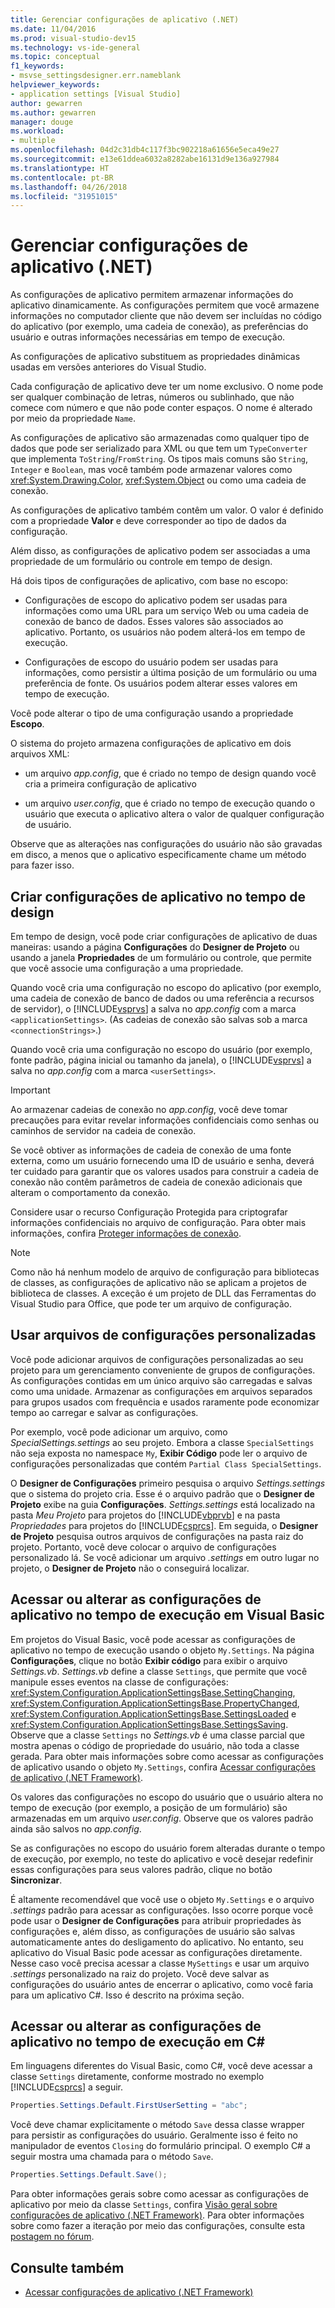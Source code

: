 ```yaml
---
title: Gerenciar configurações de aplicativo (.NET)
ms.date: 11/04/2016
ms.prod: visual-studio-dev15
ms.technology: vs-ide-general
ms.topic: conceptual
f1_keywords:
- msvse_settingsdesigner.err.nameblank
helpviewer_keywords:
- application settings [Visual Studio]
author: gewarren
ms.author: gewarren
manager: douge
ms.workload:
- multiple
ms.openlocfilehash: 04d2c31db4c117f3bc902218a61656e5eca49e27
ms.sourcegitcommit: e13e61ddea6032a8282abe16131d9e136a927984
ms.translationtype: HT
ms.contentlocale: pt-BR
ms.lasthandoff: 04/26/2018
ms.locfileid: "31951015"
---
```

# <a name="manage-application-settings-net"></a>Gerenciar configurações de aplicativo (.NET)

As configurações de aplicativo permitem armazenar informações do aplicativo dinamicamente. As configurações permitem que você armazene informações no computador cliente que não devem ser incluídas no código do aplicativo (por exemplo, uma cadeia de conexão), as preferências do usuário e outras informações necessárias em tempo de execução.

As configurações de aplicativo substituem as propriedades dinâmicas usadas em versões anteriores do Visual Studio.

Cada configuração de aplicativo deve ter um nome exclusivo. O nome pode ser qualquer combinação de letras, números ou sublinhado, que não comece com número e que não pode conter espaços. O nome é alterado por meio da propriedade `Name`.

As configurações de aplicativo são armazenadas como qualquer tipo de dados que pode ser serializado para XML ou que tem um `TypeConverter` que implementa `ToString`/`FromString`. Os tipos mais comuns são `String`, `Integer` e `Boolean`, mas você também pode armazenar valores como <xref:System.Drawing.Color>, <xref:System.Object> ou como uma cadeia de conexão.

As configurações de aplicativo também contêm um valor. O valor é definido com a propriedade **Valor** e deve corresponder ao tipo de dados da configuração.

Além disso, as configurações de aplicativo podem ser associadas a uma propriedade de um formulário ou controle em tempo de design.

Há dois tipos de configurações de aplicativo, com base no escopo:

- Configurações de escopo do aplicativo podem ser usadas para informações como uma URL para um serviço Web ou uma cadeia de conexão de banco de dados. Esses valores são associados ao aplicativo. Portanto, os usuários não podem alterá-los em tempo de execução.

- Configurações de escopo do usuário podem ser usadas para informações, como persistir a última posição de um formulário ou uma preferência de fonte. Os usuários podem alterar esses valores em tempo de execução.

Você pode alterar o tipo de uma configuração usando a propriedade **Escopo**.

O sistema do projeto armazena configurações de aplicativo em dois arquivos XML:

- um arquivo *app.config*, que é criado no tempo de design quando você cria a primeira configuração de aplicativo

- um arquivo *user.config*, que é criado no tempo de execução quando o usuário que executa o aplicativo altera o valor de qualquer configuração de usuário.

Observe que as alterações nas configurações do usuário não são gravadas em disco, a menos que o aplicativo especificamente chame um método para fazer isso.

## <a name="create-application-settings-at-design-time"></a>Criar configurações de aplicativo no tempo de design

Em tempo de design, você pode criar configurações de aplicativo de duas maneiras: usando a página **Configurações** do **Designer de Projeto** ou usando a janela **Propriedades** de um formulário ou controle, que permite que você associe uma configuração a uma propriedade.

Quando você cria uma configuração no escopo do aplicativo (por exemplo, uma cadeia de conexão de banco de dados ou uma referência a recursos de servidor), o [!INCLUDE[vsprvs](../code-quality/includes/vsprvs_md.md)] a salva no *app.config* com a marca `<applicationSettings>`. (As cadeias de conexão são salvas sob a marca `<connectionStrings>`.)

Quando você cria uma configuração no escopo do usuário (por exemplo, fonte padrão, página inicial ou tamanho da janela), o [!INCLUDE[vsprvs](../code-quality/includes/vsprvs_md.md)] a salva no *app.config* com a marca `<userSettings>`.

> [!IMPORTANT]
> Ao armazenar cadeias de conexão no *app.config*, você deve tomar precauções para evitar revelar informações confidenciais como senhas ou caminhos de servidor na cadeia de conexão.
>
> Se você obtiver as informações de cadeia de conexão de uma fonte externa, como um usuário fornecendo uma ID de usuário e senha, deverá ter cuidado para garantir que os valores usados para construir a cadeia de conexão não contêm parâmetros de cadeia de conexão adicionais que alteram o comportamento da conexão.
>
> Considere usar o recurso Configuração Protegida para criptografar informações confidenciais no arquivo de configuração. Para obter mais informações, confira [Proteger informações de conexão](/dotnet/framework/data/adonet/protecting-connection-information).

> [!NOTE]
> Como não há nenhum modelo de arquivo de configuração para bibliotecas de classes, as configurações de aplicativo não se aplicam a projetos de biblioteca de classes. A exceção é um projeto de DLL das Ferramentas do Visual Studio para Office, que pode ter um arquivo de configuração.

## <a name="use-customized-settings-files"></a>Usar arquivos de configurações personalizadas

Você pode adicionar arquivos de configurações personalizadas ao seu projeto para um gerenciamento conveniente de grupos de configurações. As configurações contidas em um único arquivo são carregadas e salvas como uma unidade. Armazenar as configurações em arquivos separados para grupos usados com frequência e usados raramente pode economizar tempo ao carregar e salvar as configurações.

Por exemplo, você pode adicionar um arquivo, como *SpecialSettings.settings* ao seu projeto. Embora a classe `SpecialSettings` não seja exposta no namespace `My`, **Exibir Código** pode ler o arquivo de configurações personalizadas que contém `Partial Class SpecialSettings`.

O **Designer de Configurações** primeiro pesquisa o arquivo *Settings.settings* que o sistema do projeto cria. Esse é o arquivo padrão que o **Designer de Projeto** exibe na guia **Configurações**. *Settings.settings* está localizado na pasta *Meu Projeto* para projetos do [!INCLUDE[vbprvb](../code-quality/includes/vbprvb_md.md)] e na pasta *Propriedades* para projetos do [!INCLUDE[csprcs](../data-tools/includes/csprcs_md.md)]. Em seguida, o **Designer de Projeto** pesquisa outros arquivos de configurações na pasta raiz do projeto. Portanto, você deve colocar o arquivo de configurações personalizado lá. Se você adicionar um arquivo *.settings* em outro lugar no projeto, o **Designer de Projeto** não o conseguirá localizar.

## <a name="access-or-change-application-settings-at-run-time-in-visual-basic"></a>Acessar ou alterar as configurações de aplicativo no tempo de execução em Visual Basic

Em projetos do Visual Basic, você pode acessar as configurações de aplicativo no tempo de execução usando o objeto `My.Settings`. Na página **Configurações**, clique no botão **Exibir código** para exibir o arquivo *Settings.vb*. *Settings.vb* define a classe `Settings`, que permite que você manipule esses eventos na classe de configurações: <xref:System.Configuration.ApplicationSettingsBase.SettingChanging>, <xref:System.Configuration.ApplicationSettingsBase.PropertyChanged>, <xref:System.Configuration.ApplicationSettingsBase.SettingsLoaded> e <xref:System.Configuration.ApplicationSettingsBase.SettingsSaving>. Observe que a classe `Settings` no *Settings.vb* é uma classe parcial que mostra apenas o código de propriedade do usuário, não toda a classe gerada. Para obter mais informações sobre como acessar as configurações de aplicativo usando o objeto `My.Settings`, confira [Acessar configurações de aplicativo (.NET Framework)](/dotnet/visual-basic/developing-apps/programming/app-settings/accessing-application-settings).

Os valores das configurações no escopo do usuário que o usuário altera no tempo de execução (por exemplo, a posição de um formulário) são armazenadas em um arquivo *user.config*. Observe que os valores padrão ainda são salvos no *app.config*.

Se as configurações no escopo do usuário forem alteradas durante o tempo de execução, por exemplo, no teste do aplicativo e você desejar redefinir essas configurações para seus valores padrão, clique no botão **Sincronizar**.

É altamente recomendável que você use o objeto `My.Settings` e o arquivo *.settings* padrão para acessar as configurações. Isso ocorre porque você pode usar o **Designer de Configurações** para atribuir propriedades às configurações e, além disso, as configurações de usuário são salvas automaticamente antes do desligamento do aplicativo. No entanto, seu aplicativo do Visual Basic pode acessar as configurações diretamente. Nesse caso você precisa acessar a classe `MySettings` e usar um arquivo *.settings* personalizado na raiz do projeto. Você deve salvar as configurações do usuário antes de encerrar o aplicativo, como você faria para um aplicativo C#. Isso é descrito na próxima seção.

## <a name="access-or-change-application-settings-at-run-time-in-c"></a>Acessar ou alterar as configurações de aplicativo no tempo de execução em C# #

Em linguagens diferentes do Visual Basic, como C#, você deve acessar a classe `Settings` diretamente, conforme mostrado no exemplo [!INCLUDE[csprcs](../data-tools/includes/csprcs_md.md)] a seguir.

```csharp
Properties.Settings.Default.FirstUserSetting = "abc";
```

Você deve chamar explicitamente o método `Save` dessa classe wrapper para persistir as configurações do usuário. Geralmente isso é feito no manipulador de eventos `Closing` do formulário principal. O exemplo C# a seguir mostra uma chamada para o método `Save`.

```csharp
Properties.Settings.Default.Save();
```

Para obter informações gerais sobre como acessar as configurações de aplicativo por meio da classe `Settings`, confira [Visão geral sobre configurações de aplicativo (.NET Framework)](/dotnet/framework/winforms/advanced/application-settings-overview). Para obter informações sobre como fazer a iteração por meio das configurações, consulte esta [postagem no fórum](http://social.msdn.microsoft.com/Forums/vstudio/40fbb470-f1e8-4a02-a4a0-9f62b54d0fc4/is-this-possible-propertiessettingsdefault?forum=csharpgeneral).

## <a name="see-also"></a>Consulte também

- [Acessar configurações de aplicativo (.NET Framework)](/dotnet/visual-basic/developing-apps/programming/app-settings/accessing-application-settings)

